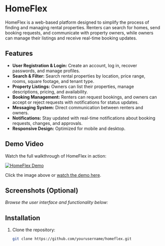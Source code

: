 # HomeFlex

HomeFlex is a web-based platform designed to simplify the process of finding and managing rental properties. Renters can search for homes, send booking requests, and communicate with property owners, while owners can manage their listings and receive real-time booking updates.

## Features

- **User Registration & Login:** Create an account, log in, recover passwords, and manage profiles.
- **Search & Filter:** Search rental properties by location, price range, rooms, square footage, and tenant type.
- **Property Listings:** Owners can list their properties, manage descriptions, pricing, and availability.
- **Booking Management:** Renters can request bookings, and owners can accept or reject requests with notifications for status updates.
- **Messaging System:** Direct communication between renters and owners.
- **Notifications:** Stay updated with real-time notifications about booking requests, changes, and approvals.
- **Responsive Design:** Optimized for mobile and desktop.

## Demo Video

Watch the full walkthrough of HomeFlex in action:

[![HomeFlex Demo](https://i.ytimg.com/vi/kpkOmYzobsM/hqdefault.jpg?sqp=-oaymwEbCKgBEF5IVfKriqkDDggBFQAAiEIYAXABwAEG\u0026rs=AOn4CLCDfQO705G6PnGTG4_Qe9I)](https://www.youtube.com/watch?v=kpkOmYzobsM&t=1s)

Click the image above or [watch the demo here](https://www.youtube.com/watch?v=kpkOmYzobsM&t=1s).

## Screenshots (Optional)

*Browse the user interface and functionality below:*


## Installation

1. Clone the repository:
   ```bash
   git clone https://github.com/yourusername/homeflex.git

